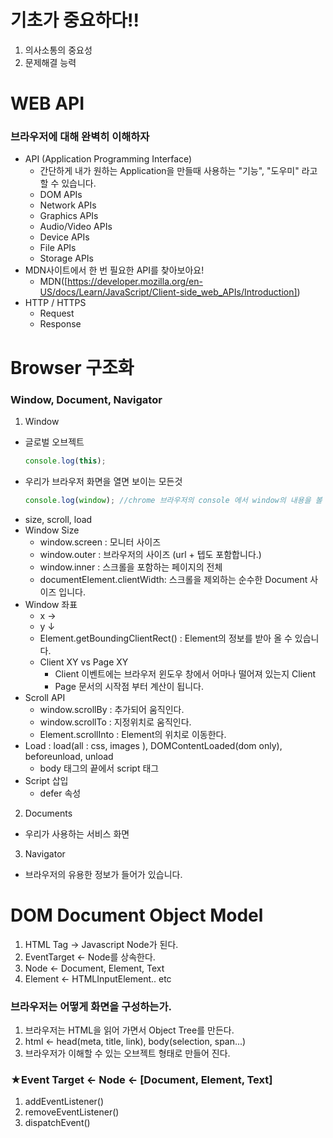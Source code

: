 # 기초가 중요하다!!

1. 의사소통의 중요성
2. 문제해결 능력

# WEB API

### 브라우저에 대해 완벽히 이해하자

- API (Application Programming Interface)
  - 간단하게 내가 원하는 Application을 만들때 사용하는 "기능", "도우미" 라고 할 수 있습니다.
  - DOM APIs
  - Network APIs
  - Graphics APIs
  - Audio/Video APIs
  - Device APIs
  - File APIs
  - Storage APIs
- MDN사이트에서 한 번 필요한 API를 찾아보아요!
  - MDN([https://developer.mozilla.org/en-US/docs/Learn/JavaScript/Client-side_web_APIs/Introduction])
- HTTP / HTTPS
  - Request
  - Response

# Browser 구조화

### Window, Document, Navigator

1. Window

- 글로벌 오브젝트
  ```javascript
  console.log(this);
  ```
- 우리가 브라우저 화면을 열면 보이는 모든것
  ```javascript
  console.log(window); //chrome 브라우저의 console 에서 window의 내용을 볼 수 있습니다.
  ```
- size, scroll, load
- Window Size
  - window.screen : 모니터 사이즈
  - window.outer : 브라우저의 사이즈 (url + 텝도 포함합니다.)
  - window.inner : 스크롤을 포함하는 페이지의 전체
  - documentElement.clientWidth: 스크롤을 제외하는 순수한 Document 사이즈 입니다.
- Window 좌표
  - x →
  - y ↓
  - Element.getBoundingClientRect() : Element의 정보를 받아 올 수 있습니다.
  - Client XY vs Page XY
    - Client 이벤트에는 브라우저 윈도우 창에서 어마나 떨어져 있는지 Client
    - Page 문서의 시작점 부터 계산이 됩니다.
- Scroll API
  - window.scrollBy : 추가되어 움직인다.
  - window.scrollTo : 지정위치로 움직인다.
  - Element.scrollInto : Element의 위치로 이동한다.
- Load : load(all : css, images ), DOMContentLoaded(dom only), beforeunload, unload
  - body 태그의 끝에서 script 태그
- Script 삽입
  - defer 속성

2. Documents

- 우리가 사용하는 서비스 화면

3. Navigator

- 브라우저의 유용한 정보가 들어가 있습니다.

# DOM Document Object Model

1. HTML Tag -> Javascript Node가 된다.
2. EventTarget <- Node를 상속한다.
3. Node <- Document, Element, Text
4. Element <- HTMLInputElement.. etc

### 브라우저는 어떻게 화면을 구성하는가.

1. 브라우저는 HTML을 읽어 가면서 Object Tree를 만든다.
2. html <- head(meta, title, link), body(selection, span...)
3. 브라우저가 이해할 수 있는 오브젝트 형태로 만들어 진다.

### ★Event Target <- Node <- [Document, Element, Text]

1. addEventListener()
2. removeEventListener()
3. dispatchEvent()
